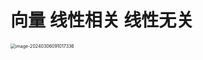 #  向量 线性相关 线性无关

<img src="https://cvp.oss-cn-shanghai.aliyuncs.com/picgo/202403060910115.png" alt="image-20240306091017336" style="zoom:50%;" />
